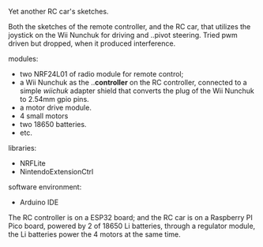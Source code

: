 Yet another RC car's sketches. 

Both the sketches of the remote controller, and the RC car, that utilizes the joystick on the Wii Nunchuk for driving and ..pivot steering.
Tried pwm driven but dropped, when it produced interference.

modules: 
- two NRF24L01 of radio module for remote control;
- a Wii Nunchuk as the ..__controller__ on the RC controller, connected to a simple _wiichuk_ adapter shield that converts the plug of the Wii Nunchuk to 2.54mm gpio pins.
- a motor drive module.
- 4 small motors
- two 18650 batteries.
- etc.

libraries:
- NRFLite
- NintendoExtensionCtrl

software environment:
- Arduino IDE

The RC controller is on a ESP32 board; and the RC car is on a Raspberry PI Pico board, powered by 2 of 18650 Li batteries, through a regulator module, the Li batteries power the 4 motors at the same time.
